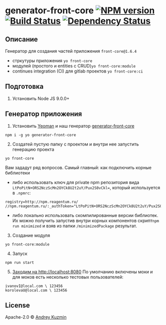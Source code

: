 # generator-front-core [![NPM version][npm-image]][npm-url] [![Build Status][travis-image]][travis-url] [![Dependency Status][daviddm-image]][daviddm-url]
> 

## Описание
Генератор для создания частей приложения ```front-core@1.6.4```
  - стркутуры приложения ```yo front-core```
  - модулей (простого и entities с CRUD)```yo front-core:module```
  - continues integration (CI) для gitlab проектов ```yo front-core:ci```

## Подготовка
1. Установить Node JS 9.0.0+

## Генератор приложения
1. Установить [Yeoman](http://yeoman.io) и наш генератор [generator-front-core](https://github.com/kinjeiro/generator-front-core)
```
npm i -g yo generator-front-core
```
2. Создатей пустую папку с проектом и внутри нее запустить генерацию проекта
```
yo front-core    
```
Вам зададут ряд вопросов. Самый главный: как подключить корные библиотеки 
- либо использовать ключ для private npm репозитория вида ```LtPoPitN+ORS2NczScMn2OYCk8U2t2uY/Pux2S0vCkl=```, который используется в ```.npmrc```:
```
registry=http://npm.reagentum.ru/
//npm.reagentum.ru/:_authToken="LtPoPitN+ORS2NczScMn2OYCk8U2t2uY/Pux2S0vCkl="
```
- либо локально использовать скомпилированные версии библиотек. Их можно получить запустив внутри корных компонентов скрипт```npm run minimized``` и взяв из папки ```/minimizedPackage``` результат.

3. Создание модуля
```
yo front-core:module
```
4. Запуск
```
npm run start
```

5. [Заходим на http://localhost:8080](http://localhost:8080)
По умолчанию включены моки и для моков есть несколько тестовых пользователей:
```
ivanovI@local.com \ 123456
korolevaU@local.com \ 123456
```

## License

Apache-2.0 © [Andrey Kuzmin]()


[npm-image]: https://badge.fury.io/js/generator-front-core.svg
[npm-url]: https://npmjs.org/package/generator-front-core
[travis-image]: https://travis-ci.org/Kinjeiro/generator-front-core.svg?branch=master
[travis-url]: https://travis-ci.org/Kinjeiro/generator-front-core
[daviddm-image]: https://david-dm.org/Kinjeiro/generator-front-core.svg?theme=shields.io
[daviddm-url]: https://david-dm.org/Kinjeiro/generator-front-core

